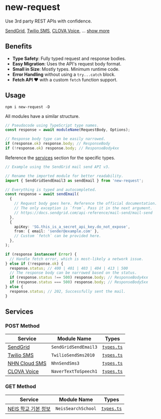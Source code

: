 # new-request

Use 3rd party REST APIs with confidence.

[SendGrid], [Twilio SMS], [CLOVA Voice], … [show more](#services)

[SendGrid]: https://sendgrid.com/
[Twilio SMS]: https://www.twilio.com/
[CLOVA Voice]: https://www.ncloud.com/product/aiService/clovaVoice

## Benefits

- **Type Safety**: Fully typed request and response bodies.
- **Easy Migration**: Uses the API's request body format.
- **Small in Size**: Mostly types. Minimum runtime code.
- **Error Handling** without using a `try...catch` block.
- **Fetch API ❤️** with a custom `fetch` function support.

## Usage

```shell
npm i new-request -D
```

All modules have a similar structure.

```ts
// Pseudocode using TypeScript type names.
const response = await moduleName(RequestBody, Options);

// Response body type can be easily narrowed.
if (response.ok) response.body; // ResponseBody
if (!response.ok) response.body; // ResponseBody4xx
```

Reference the [services](#services) section for the specific types.

```ts
// Example using the SendGrid mail send API v3.

// Rename the imported module for better readability.
import { SendGridSendEmail3 as sendEmail } from 'new-request';

// Everything is typed and autocompleted.
const response = await sendEmail(
  {
    // Request body goes here. Reference the official documentation.
    // The only exception is `from`. Pass it in the next argument.
    // https://docs.sendgrid.com/api-reference/mail-send/mail-send
  },
  {
    apiKey: 'SG.this_is_a_secret_api_key.do_not_expose',
    from: { email: 'sender@example.com' },
    // Custom `fetch` can be provided here.
  },
);

if (response instanceof Error) {
  // Handle fetch error, which is most-likely a network issue.
} else if (!response.ok) {
  response.status; // 400 | 401 | 403 | 404 | 413 | 500
  // The response body can be narrowed based on the status.
  if (response.status !== 500) response.body; // ResponseBody4xx
  if (response.status === 500) response.body; // ResponseBody5xx
} else {
  response.status; // 202, Successfully sent the mail.
}
```

## Services

### POST Method

| Service         | Module Name          | Types                                                 |
| --------------- | -------------------- | ----------------------------------------------------- |
| [SendGrid]      | `SendGridSendEmail3` | [`types.ts`](src/email/send-grid/v3/POST/types.ts)    |
| [Twilio SMS]    | `TwilioSendSms2010`  | [`types.ts`](src/sms/twilio/2010-04-01/POST/types.ts) |
| [NHN Cloud SMS] | `NhnSendSms3`        | [`types.ts`](src/sms/nhn/3.0/POST/types.ts)           |
| [CLOVA Voice]   | `NaverTextToSpeech1` | [`types.ts`](src/tts/naver/v1/types.ts)               |

[NHN Cloud SMS]: https://docs.nhncloud.com/ko/Notification/SMS/ko/Overview/

### GET Method

| Service               | Module Name        | Types                                     |
| --------------------- | ------------------ | ----------------------------------------- |
| [NEIS 학교 기본 정보] | `NeisSearchSchool` | [`types.ts`](src/misc/neis/info/types.ts) |

[NEIS 학교 기본 정보]: https://open.neis.go.kr/portal/data/service/selectServicePage.do?infId=OPEN17020190531110010104913&infSeq=2
